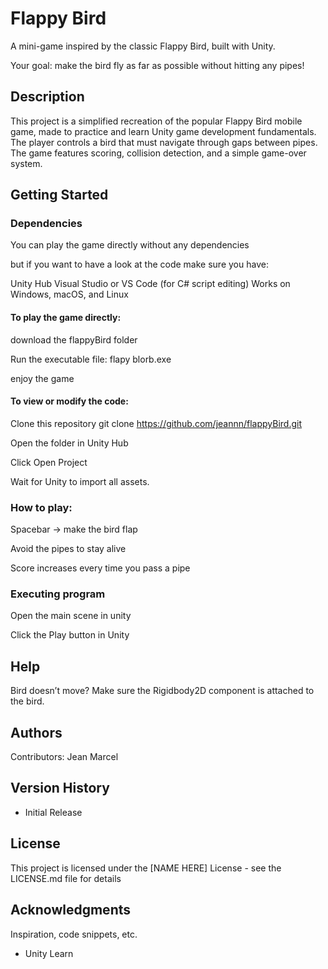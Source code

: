 # Flappy Bird

A mini-game inspired by the classic Flappy Bird, built with Unity.

Your goal: make the bird fly as far as possible without hitting any pipes!

## Description

This project is a simplified recreation of the popular Flappy Bird mobile game, made to practice and learn Unity game development fundamentals.
The player controls a bird that must navigate through gaps between pipes.
The game features scoring, collision detection, and a simple game-over system.

## Getting Started

### Dependencies

You can play the game directly without any dependencies

but if you want to have a look at the code make sure you have:

Unity Hub
Visual Studio or VS Code (for C# script editing)
Works on Windows, macOS, and Linux

#### To play the game directly:

download the flappyBird folder

Run the executable file: flapy blorb.exe 

enjoy the game

#### To view or modify the code:

Clone this repository  git clone https://github.com/jeannn/flappyBird.git

Open the folder in Unity Hub

Click Open Project

Wait for Unity to import all assets.


### How to play:
Spacebar → make the bird flap

Avoid the pipes to stay alive

Score increases every time you pass a pipe

### Executing program

Open the main scene in unity

Click the Play button in Unity



## Help

Bird doesn’t move?
Make sure the Rigidbody2D component is attached to the bird.

## Authors

Contributors: Jean Marcel


## Version History

* Initial Release

## License

This project is licensed under the [NAME HERE] License - see the LICENSE.md file for details

## Acknowledgments

Inspiration, code snippets, etc.
* Unity Learn
